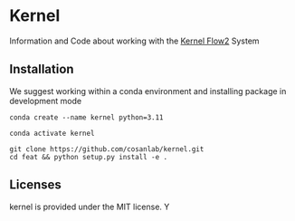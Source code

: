 # Kernel
Information and Code about working with the [Kernel Flow2](https://www.kernel.com/products) System

## Installation
We suggest working within a conda environment and installing package in development mode

```
conda create --name kernel python=3.11

conda activate kernel

git clone https://github.com/cosanlab/kernel.git
cd feat && python setup.py install -e . 
```

## Licenses
kernel is provided under the MIT license. Y